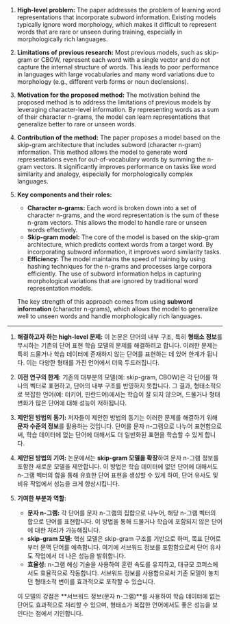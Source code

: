 1. **High-level problem:**
   The paper addresses the problem of learning word representations that incorporate subword information. Existing models typically ignore word morphology, which makes it difficult to represent words that are rare or unseen during training, especially in morphologically rich languages.

2. **Limitations of previous research:**
   Most previous models, such as skip-gram or CBOW, represent each word with a single vector and do not capture the internal structure of words. This leads to poor performance in languages with large vocabularies and many word variations due to morphology (e.g., different verb forms or noun declensions).

3. **Motivation for the proposed method:**
   The motivation behind the proposed method is to address the limitations of previous models by leveraging character-level information. By representing words as a sum of their character n-grams, the model can learn representations that generalize better to rare or unseen words.

4. **Contribution of the method:**
   The paper proposes a model based on the skip-gram architecture that includes subword (character n-gram) information. This method allows the model to generate word representations even for out-of-vocabulary words by summing the n-gram vectors. It significantly improves performance on tasks like word similarity and analogy, especially for morphologically complex languages.

5. **Key components and their roles:**
   - **Character n-grams:** Each word is broken down into a set of character n-grams, and the word representation is the sum of these n-gram vectors. This allows the model to handle rare or unseen words effectively.
   - **Skip-gram model:** The core of the model is based on the skip-gram architecture, which predicts context words from a target word. By incorporating subword information, it improves word similarity tasks.
   - **Efficiency:** The model maintains the speed of training by using hashing techniques for the n-grams and processes large corpora efficiently. The use of subword information helps in capturing morphological variations that are ignored by traditional word representation models.

   The key strength of this approach comes from using **subword information** (character n-grams), which allows the model to generalize well to unseen words and handle morphologically rich languages.

---

1. **해결하고자 하는 high-level 문제:**
   이 논문은 단어의 내부 구조, 특히 **형태소 정보**를 무시하는 기존의 단어 표현 학습 모델의 문제를 해결하려고 합니다. 이러한 문제는 특히 드물거나 학습 데이터에 존재하지 않는 단어를 표현하는 데 있어 한계가 됩니다. 이는 다양한 형태를 가진 언어에서 더욱 두드러집니다.

2. **이전 연구의 한계:**
   기존의 대부분의 모델(예: skip-gram, CBOW)은 각 단어를 하나의 벡터로 표현하고, 단어의 내부 구조를 반영하지 못합니다. 그 결과, 형태소적으로 복잡한 언어(예: 터키어, 핀란드어)에서는 학습이 잘 되지 않으며, 드물거나 형태 변화가 많은 단어에 대해 성능이 저하됩니다.

3. **제안된 방법의 동기:**
   저자들이 제안한 방법의 동기는 이러한 문제를 해결하기 위해 **문자 수준의 정보**를 활용하는 것입니다. 단어를 문자 n-그램으로 나누어 표현함으로써, 학습 데이터에 없는 단어에 대해서도 더 일반화된 표현을 학습할 수 있게 합니다.

4. **제안된 방법의 기여:**
   논문에서는 **skip-gram 모델을 확장**하여 문자 n-그램 정보를 포함한 새로운 모델을 제안합니다. 이 방법은 학습 데이터에 없던 단어에 대해서도 n-그램 벡터의 합을 통해 유효한 단어 표현을 생성할 수 있게 하여, 단어 유사도 및 비유 작업에서 성능을 크게 향상시킵니다.

5. **기여한 부분과 역할:**
   - **문자 n-그램:** 각 단어를 문자 n-그램의 집합으로 나누어, 해당 n-그램 벡터의 합으로 단어를 표현합니다. 이 방법을 통해 드물거나 학습에 포함되지 않은 단어에 대한 처리가 가능해집니다.
   - **skip-gram 모델:** 핵심 모델은 skip-gram 구조를 기반으로 하며, 목표 단어로부터 문맥 단어를 예측합니다. 여기에 서브워드 정보를 포함함으로써 단어 유사도 작업에서 더 나은 성능을 발휘합니다.
   - **효율성:** n-그램 해싱 기술을 사용하여 훈련 속도를 유지하고, 대규모 코퍼스에서도 효율적으로 작동합니다. 서브워드 정보를 사용함으로써 기존 모델이 놓치던 형태소적 변이를 효과적으로 포착할 수 있습니다.

   이 모델의 강점은 **서브워드 정보(문자 n-그램)**를 사용하여 학습 데이터에 없는 단어도 효과적으로 처리할 수 있으며, 형태소가 복잡한 언어에서도 좋은 성능을 보인다는 점에서 기인합니다.
